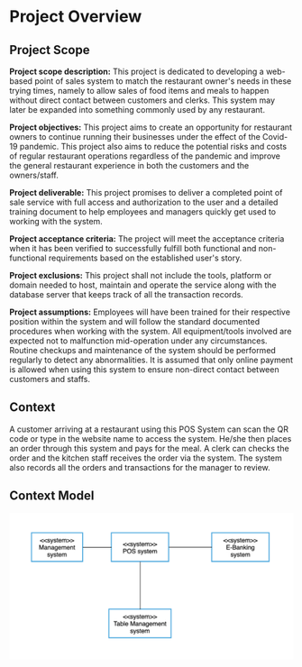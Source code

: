 # Project Overview

## Project Scope

**Project scope description:**
This project is dedicated to developing a web-based point of sales system to match the restaurant owner's needs in these trying times, namely to allow sales of food items and meals to happen without direct contact between customers and clerks. This system may later be expanded into something commonly used by any restaurant.

 **Project objectives:**
This project aims to create an opportunity for restaurant owners to continue running their businesses under the effect of the Covid-19 pandemic. This project also aims to reduce the potential risks and costs of regular restaurant operations regardless of the pandemic and improve the general restaurant experience in both the customers and the owners/staff.

 **Project deliverable:**
This project promises to deliver a completed point of sale service with full access and authorization to the user and a detailed training document to help employees and managers quickly get used to working with the system. 

**Project acceptance criteria:**
The project will meet the acceptance criteria when it has been verified to successfully fulfill both functional and non-functional requirements based on the established user's story.

 **Project exclusions:**
This project shall not include the tools, platform or domain needed to host, maintain and operate the service along with the database server that keeps track of all the transaction records.

 **Project assumptions:**
Employees will have been trained for their respective position within the system and will follow the standard documented procedures when working with the system. All equipment/tools involved are expected not to malfunction mid-operation under any circumstances. Routine checkups and maintenance of the system should be performed regularly to detect any abnormalities. It is assumed that only online payment is allowed when using this system to ensure non-direct contact between customers and staffs.

## Context
A customer arriving at a restaurant using this POS System can scan the QR code or type in the website name to access the system. He/she then places an order through this system and pays for the meal. A clerk can checks the order and the kitchen staff receives the order via the system. The system also records all the orders and transactions for the manager to review.

## Context Model

![ContextModel2](./Diagrams/ContextModel2.png)
